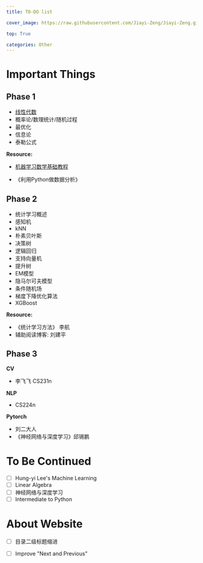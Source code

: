 ```yaml
---
title: TO-DO list

cover_image: https://raw.githubusercontent.com/Jiayi-Zeng/Jiayi-Zeng.github.io/pic/img/4.png

top: True

categories: Other
---
```


# **Important Things**

## Phase 1

- [线性代数](https://www.bilibili.com/video/BV1ix411f7Yp/) 
- 概率论/数理统计/随机过程
- 最优化
- 信息论
- 泰勒公式

**Resource:**

* [机器学习数学基础教程](https://www.bilibili.com/video/BV1VA4y1d78D/)

* 《利用Python做数据分析》

## Phase 2

-  统计学习概述
-  感知机
-  kNN
-  朴素贝叶斯
-  决策树
-  逻辑回归
-  支持向量机
-  提升树
-  EM模型
-  隐马尔可夫模型
-  条件随机场
-  梯度下降优化算法
-  XGBoost

**Resource:**

-  《统计学习方法》 李航
-  辅助阅读博客: 刘建平

## Phase 3

**CV**

* 李飞飞 CS231n

**NLP**

* CS224n

**Pytorch**

* 刘二大人
* 《神经网络与深度学习》邱锡鹏

# **To Be Continued**

- [ ]  Hung-yi Lee's Machine Learning
- [ ]  Linear Algebra
- [ ]  神经网络与深度学习
- [ ]  Intermediate to Python

# **About Website**

- [ ]  目录二级标题缩进
- [ ]  Improve "Next and Previous"





